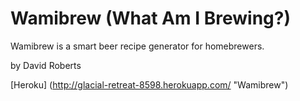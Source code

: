 # Wamibrew (What Am I Brewing?)

Wamibrew is a smart beer recipe generator for homebrewers.

by David Roberts

[Heroku] (http://glacial-retreat-8598.herokuapp.com/ "Wamibrew")
